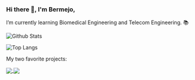 ### Hi there 👋, I'm Bermejo,
I’m currently learning Biomedical Engineering and Telecom Engineering. 📚 

![Github Stats](https://github-readme-stats-git-masterrstaa-rickstaa.vercel.app/api?username=bermejo4&count_private=true&show_icons=true&theme=dark) 

![Top Langs](https://github-readme-stats-git-masterrstaa-rickstaa.vercel.app/api/top-langs/?username=bermejo4&hide=TeX,html,CSS,XSLT,scss&layout=compact&theme=dark)

My two favorite projects: 


<a href="https://github.com/bermejo4/IoT_Medical_Device">
  <img align="center" src="https://github-readme-stats-git-masterrstaa-rickstaa.vercel.app/api/pin/?username=bermejo4&repo=IoT_Medical_Device&theme=dark" />
</a>
<a href="https://github.com/bermejo4/Secure_IoT_Medical_Infrastructure">
  <img align="center" src="https://github-readme-stats-git-masterrstaa-rickstaa.vercel.app/api/pin/?username=bermejo4&repo=Secure_IoT_Medical_Infrastructure&theme=dark" />
</a>
